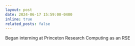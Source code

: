 ```yaml
---
layout: post
date: 2024-06-17 15:59:00-0400
inline: true
related_posts: false
---
```


Began interning at Princeton Research Computing as an RSE
